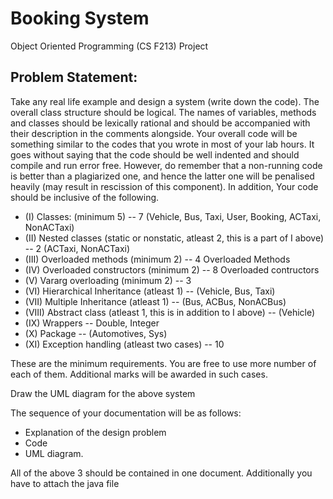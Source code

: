 # Booking System

Object Oriented Programming (CS F213) Project

## Problem Statement:

Take any real life example and design a system (write down the code). The overall class structure should be logical. The names of variables, methods and classes should be lexically rational and should be accompanied with their description in the comments alongside. Your overall code will be something similar to the codes that you wrote in most of your lab hours. It goes without saying that the code should be well indented and should compile and run error free. However, do remember that a non-running code is better than a plagiarized one, and hence the latter one will be penalised heavily (may result in rescission of this component). In addition, Your code should be inclusive of the following. 

* (I) Classes:  (minimum 5) -- 7 (Vehicle, Bus, Taxi, User, Booking, ACTaxi, NonACTaxi)
* (II) Nested classes (static or nonstatic, atleast 2, this is a part of I above) -- 2 (ACTaxi, NonACTaxi)
* (III) Overloaded methods (minimum 2) -- 4 Overloaded Methods 
* (IV) Overloaded constructors (minimum 2) -- 8 Overloaded contructors 
* (V) Vararg overloading (minimum 2) -- 3 
* (VI) Hierarchical Inheritance (atleast 1) -- (Vehicle, Bus, Taxi)
* (VII) Multiple Inheritance (atleast 1) -- (Bus, ACBus, NonACBus)
* (VIII) Abstract class (atleast 1, this is in addition to I above) -- (Vehicle)
* (IX) Wrappers -- Double, Integer
* (X) Package -- (Automotives, Sys)
* (XI) Exception handling (atleast two cases) -- 10 

These are the minimum requirements. You are free to use more number of each of them. Additional marks will be awarded in such cases.

Draw the UML diagram for the above system

The sequence of your documentation will be as follows:

* Explanation of the design problem
* Code
* UML diagram.

All of the above 3 should be contained in one document. Additionally you have to attach the java file  
